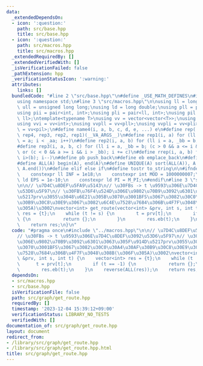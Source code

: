 ```yaml
---
data:
  _extendedDependsOn:
  - icon: ':question:'
    path: src/base.hpp
    title: src/base.hpp
  - icon: ':question:'
    path: src/macros.hpp
    title: src/macros.hpp
  _extendedRequiredBy: []
  _extendedVerifiedWith: []
  _isVerificationFailed: false
  _pathExtension: hpp
  _verificationStatusIcon: ':warning:'
  attributes:
    links: []
  bundledCode: "#line 2 \"src/base.hpp\"\n#define _USE_MATH_DEFINES\n#include <bits/stdc++.h>\n\
    using namespace std;\n#line 3 \"src/macros.hpp\"\n\nusing ll = long long;\nusing\
    \ ull = unsigned long long;\nusing ld = long double;\nusing pll = pair<ll, ll>;\n\
    using pii = pair<int, int>;\nusing pli = pair<ll, int>;\nusing pil = pair<int,\
    \ ll>;\ntemplate<typename T>\nusing vv = vector<vector<T>>;\nusing vvl = vv<ll>;\n\
    using vvi = vv<int>;\nusing vvpll = vv<pll>;\nusing vvpli = vv<pli>;\nusing vvpil\
    \ = vv<pil>;\n#define name4(i, a, b, c, d, e, ...) e\n#define rep(...) name4(__VA_ARGS__,\
    \ rep4, rep3, rep2, rep1)(__VA_ARGS__)\n#define rep1(i, a) for (ll i = 0, _aa\
    \ = a; i < _aa; i++)\n#define rep2(i, a, b) for (ll i = a, _bb = b; i < _bb; i++)\n\
    #define rep3(i, a, b, c) for (ll i = a, _bb = b; (c > 0 && a <= i && i < _bb)\
    \ or (c < 0 && a >= i && i > _bb); i += c)\n#define rrep(i, a, b) for (ll i=(a);\
    \ i>(b); i--)\n#define pb push_back\n#define eb emplace_back\n#define mkp make_pair\n\
    #define ALL(A) begin(A), end(A)\n#define UNIQUE(A) sort(ALL(A)), A.erase(unique(ALL(A)),\
    \ A.end())\n#define elif else if\n#define tostr to_string\n\n#ifndef CONSTANTS\n\
    \    constexpr ll INF = 1e18;\n    constexpr int MOD = 1000000007;\n    constexpr\
    \ ld EPS = 1e-10;\n    constexpr ld PI = M_PI;\n#endif\n#line 3 \"src/graph/get_route.hpp\"\
    \n\n// \u7D4C\u8DEF\u5FA9\u5143\n// \u30FBs -> t \u9593\u306E\u7D4C\u8DEF\u3092\
    \u53D6\u5F97\n// \u30FB\u76F4\u524D\u306E\u9802\u70B9\u3092\u6301\u3063\u305F\u914D\
    \u5217prv\u3055\u3048\u6E21\u305B\u3070\u3001BFS\u3067\u3082\u30C0\u30A4\u30AF\
    \u30B9\u30C8\u30E9\u3067\u3082\u6C4E\u7528\u7684\u306B\u4F7F\u3048\u308B(\u306F\
    \u305A)\u3002\nvector<int> get_route(vector<int> &prv, int s, int t) {\n    vector<int>\
    \ res = {t};\n    while (t != s) {\n        t = prv[t];\n        if (t == -1)\
    \ {\n            return {};\n        }\n        res.eb(t);\n    }\n    reverse(ALL(res));\n\
    \    return res;\n}\n"
  code: "#pragma once\n#include \"../macros.hpp\"\n\n// \u7D4C\u8DEF\u5FA9\u5143\n\
    // \u30FBs -> t \u9593\u306E\u7D4C\u8DEF\u3092\u53D6\u5F97\n// \u30FB\u76F4\u524D\
    \u306E\u9802\u70B9\u3092\u6301\u3063\u305F\u914D\u5217prv\u3055\u3048\u6E21\u305B\
    \u3070\u3001BFS\u3067\u3082\u30C0\u30A4\u30AF\u30B9\u30C8\u30E9\u3067\u3082\u6C4E\
    \u7528\u7684\u306B\u4F7F\u3048\u308B(\u306F\u305A)\u3002\nvector<int> get_route(vector<int>\
    \ &prv, int s, int t) {\n    vector<int> res = {t};\n    while (t != s) {\n  \
    \      t = prv[t];\n        if (t == -1) {\n            return {};\n        }\n\
    \        res.eb(t);\n    }\n    reverse(ALL(res));\n    return res;\n}\n"
  dependsOn:
  - src/macros.hpp
  - src/base.hpp
  isVerificationFile: false
  path: src/graph/get_route.hpp
  requiredBy: []
  timestamp: '2023-12-04 15:39:12+09:00'
  verificationStatus: LIBRARY_NO_TESTS
  verifiedWith: []
documentation_of: src/graph/get_route.hpp
layout: document
redirect_from:
- /library/src/graph/get_route.hpp
- /library/src/graph/get_route.hpp.html
title: src/graph/get_route.hpp
---
```

